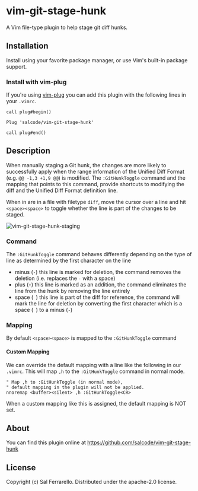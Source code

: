 # vim-git-stage-hunk

A Vim file-type plugin to help stage git diff hunks.

## Installation
Install using your favorite package manager, or use Vim's built-in package support.

### Install with vim-plug

If you're using [vim-plug](https://github.com/junegunn/vim-plug) you can add this plugin with the following lines in your `.vimrc`.

```
call plug#begin()

Plug 'salcode/vim-git-stage-hunk'

call plug#end()
```

## Description

When manually staging a Git hunk, the changes are more likely to successfully apply when the range information of the Unified Diff Format (e.g. `@@ -1,3 +1,9 @@`) is modified. The `:GitHunkToggle` command and the mapping that points to this command, provide shortcuts to modifying the diff and the Unified Diff Format definition line.

When in are in a file with filetype `diff`, move the cursor over a line and hit `<space><space>` to toggle whether the line is part of the changes to be staged.

![vim-git-stage-hunk-staging](https://user-images.githubusercontent.com/5194588/112242768-e1342600-8c22-11eb-882a-948367170964.gif)

### Command

The `:GitHunkToggle` command behaves differently depending on the type of line as determined by the first character on the line

- minus (`-`) this line is marked for deletion, the command removes the deletion (i.e. replaces the `-` with a space)
- plus (`+`) this line is marked as an addition, the command eliminates the line from the hunk by removing the line entirely
- space (` `) this line is part of the diff for reference, the command will mark the line for deletion by converting the first character which is a space (` `) to a minus (`-`)

### Mapping

By default `<space><space>` is mapped to the `:GitHunkToggle` command

#### Custom Mapping

We can override the default mapping with a line like the following in our `.vimrc`. This will map `,h` to the `:GitHunkToggle` command in normal mode.

```
" Map ,h to :GitHunkToggle (in normal mode),
" default mapping in the plugin will not be applied.
nnoremap <buffer><silent> ,h :GitHunkToggle<CR>
```

When a custom mapping like this is assigned, the default mapping is NOT set.

## About

You can find this plugin online at
https://github.com/salcode/vim-git-stage-hunk

## License

Copyright (c) Sal Ferrarello. Distributed under the apache-2.0 license.
